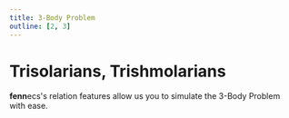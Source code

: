 ```yaml
---
title: 3-Body Problem
outline: [2, 3]
---
```


# Trisolarians, Trishmolarians

**fenn**ecs's relation features allow us you to simulate the 3-Body Problem with ease. 

```csharp

```
